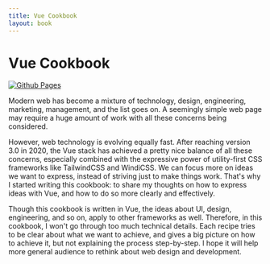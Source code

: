 ```yaml
---
title: Vue Cookbook
layout: book
---
```


# Vue Cookbook

[![Github Pages](https://github.com/yxonic/vue-cookbook/actions/workflows/gh-pages.yml/badge.svg)](https://yxonic.github.io/vue-cookbook)

Modern web has become a mixture of technology, design, engineering, marketing, management, and the list goes on. A seemingly simple web page may require a huge amount of work with all these concerns being considered.

However, web technology is evolving equally fast. After reaching version 3.0 in 2020, the Vue stack has achieved a pretty nice balance of all these concerns, especially combined with the expressive power of utility-first CSS frameworks like TailwindCSS and WindiCSS. We can focus more on ideas we want to express, instead of striving just to make things work. That's why I started writing this cookbook: to share my thoughts on how to express ideas with Vue, and how to do so more clearly and effectively.

Though this cookbook is written in Vue, the ideas about UI, design, engineering, and so on, apply to other frameworks as well. Therefore, in this cookbook, I won't go through too much technical details. Each recipe tries to be clear about what we want to achieve, and gives a big picture on how to achieve it, but not explaining the process step-by-step. I hope it will help more general audience to rethink about web design and development.
